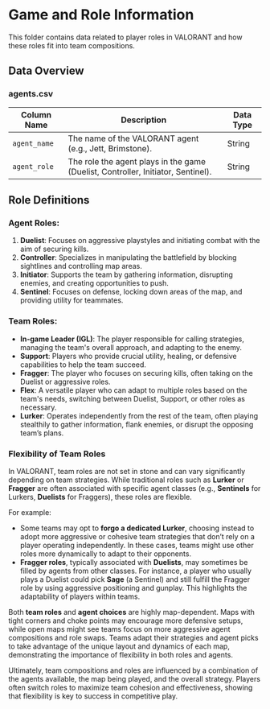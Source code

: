 # Game and Role Information

This folder contains data related to player roles in VALORANT and how these roles fit into team compositions.

## Data Overview

### agents.csv 

| Column Name    | Description                                          | Data Type |
|----------------|------------------------------------------------------|-----------|
| `agent_name`   | The name of the VALORANT agent (e.g., Jett, Brimstone). | String    |
| `agent_role`   | The role the agent plays in the game (Duelist, Controller, Initiator, Sentinel). | String    |

## Role Definitions

### Agent Roles:
1. **Duelist**: Focuses on aggressive playstyles and initiating combat with the aim of securing kills.
2. **Controller**: Specializes in manipulating the battlefield by blocking sightlines and controlling map areas.
3. **Initiator**: Supports the team by gathering information, disrupting enemies, and creating opportunities to push.
4. **Sentinel**: Focuses on defense, locking down areas of the map, and providing utility for teammates.

### Team Roles:
- **In-game Leader (IGL)**: The player responsible for calling strategies, managing the team's overall approach, and adapting to the enemy.
- **Support**: Players who provide crucial utility, healing, or defensive capabilities to help the team succeed.
- **Fragger**: The player who focuses on securing kills, often taking on the Duelist or aggressive roles.
- **Flex**: A versatile player who can adapt to multiple roles based on the team's needs, switching between Duelist, Support, or other roles as necessary.
- **Lurker**: Operates independently from the rest of the team, often playing stealthily to gather information, flank enemies, or disrupt the opposing team’s plans.

### Flexibility of Team Roles

In VALORANT, team roles are not set in stone and can vary significantly depending on team strategies. While traditional roles such as **Lurker** or **Fragger** are often associated with specific agent classes (e.g., **Sentinels** for Lurkers, **Duelists** for Fraggers), these roles are flexible.

For example:
- Some teams may opt to **forgo a dedicated Lurker**, choosing instead to adopt more aggressive or cohesive team strategies that don’t rely on a player operating independently. In these cases, teams might use other roles more dynamically to adapt to their opponents.
- **Fragger roles**, typically associated with **Duelists**, may sometimes be filled by agents from other classes. For instance, a player who usually plays a Duelist could pick **Sage** (a Sentinel) and still fulfill the Fragger role by using aggressive positioning and gunplay. This highlights the adaptability of players within teams.

Both **team roles** and **agent choices** are highly map-dependent. Maps with tight corners and choke points may encourage more defensive setups, while open maps might see teams focus on more aggressive agent compositions and role swaps. Teams adapt their strategies and agent picks to take advantage of the unique layout and dynamics of each map, demonstrating the importance of flexibility in both roles and agents.

Ultimately, team compositions and roles are influenced by a combination of the agents available, the map being played, and the overall strategy. Players often switch roles to maximize team cohesion and effectiveness, showing that flexibility is key to success in competitive play.



